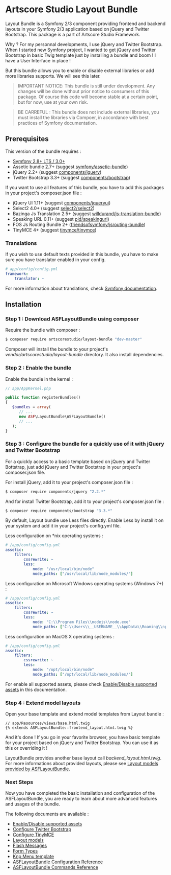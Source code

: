 # Artscore Studio Layout Bundle

Layout Bundle is a Symfony 2/3 component providing frontend and backend layouts in your Symfony 2/3 application based on jQuery and Twitter Bootstrap. This package is a part of Artscore Studio Framework.

Why ? For my personnal developments, I use jQuery and Twitter Bootstrap. When I started new Symfony project, I wanted to get jQuery and Twitter Bootstrap in basic Twig template just by installing a bundle and boom ! I have a User Interface in place !

But this bundle allows you to enable or disable external libraries or add more libraries supports. We will see this later.

> IMPORTANT NOTICE: This bundle is still under development. Any changes will be done without prior notice to consumers of this package. Of course this code will become stable at a certain point, but for now, use at your own risk.

> BE CARREFUL : This bundle does not include external libraries, you must install the libraries via Compoer, in accordance with best practices of Symfony documentation.
 
## Prerequisites

This version of the bundle requires :
* [Symfony 2.8+ LTS / 3.0+][1]
* Assetic bundle 2.7+ (suggest [symfony/assetic-bundle][2])
* jQuery 2.2+ (suggest [components/jquery][3])
* Twitter Bootstrap 3.3+ (suggest [components/bootstrap][4])

If you want to use all features of this bundle, you have to add this packages in your project's composer.json file :

* jQuery UI 1.11+ (suggest [components/jqueryui][5])
* Select2 4.0+ (suggest [select2/select2][6])
* Bazinga Js Translation 2.5+ (suggest [willdurand/js-translation-bundle][7])
* Speaking URL 0.11+ (suggest [pid/speakingurl][8])
* FOS Js Routing Bundle 2+ ([friendsofsymfony/jsrouting-bundle][9])
* TinyMCE 4+ (suggest [tinymce/tinymce][10])

### Translations

If you wish to use default texts provided in this bundle, you have to make sure you have translator enabled in your config.

```yaml
# app/config/config.yml
framework:
    translator: ~
```

For more information about translations, check [Symfony documentation][11].

## Installation

### Step 1 : Download ASFLayoutBundle using composer

Require the bundle with composer :

```bash
$ composer require artscorestudio/layout-bundle "dev-master"
```

Composer will install the bundle to your project's *vendor/artscorestudio/layout-bundle* directory. It also install dependencies. 

### Step 2 : Enable the bundle

Enable the bundle in the kernel :

```php
// app/AppKernel.php

public function registerBundles()
{
   $bundles = array(
      // ...
      new ASF\LayoutBundle\ASFLayoutBundle()
      // ...
   );
}
```

### Step 3 : Configure the bundle for a quickly use of it with jQuery and Twitter Bootstrap

For a quickly access to a basic template based on jQuery and Twitter Bottstrap, just add jQuery and Twitter Bootstrap in your project's composer.json file.

For install jQuery, add it to your project's composer.json file :

```bash
$ composer require components/jquery "2.2.*"
```

And for install Twitter Bootstrap, add it to your project's composer.json file :

```bash
$ composer require components/bootstrap "3.3.*"
```

By default, Layout bundle use Less files directly. Enable Less by install it on your system and add it in your project's config.yml file.

Less configuration on *nix operating systems :

```yaml
# /app/config/config.yml
assetic:
    filters:
        cssrewrite: ~
        less:
            node: "/usr/local/bin/node"
            node_paths: ["/usr/local/lib/node_modules/"]
```

Less configuration on Microsoft Windows operating systems (Windows 7+) :

```yaml
# /app/config/config.yml
assetic:
    filters:
        cssrewrite: ~
        less:
            node: "C:\\Program Files\\nodejs\\node.exe"
            node_paths: ["C:\\Users\\__USERNAME__\\AppData\\Roaming\\npm\\node_modules"]
```

Less configuration on MacOS X operating systems :

```yaml
# /app/config/config.yml
assetic:
    filters:
        cssrewrite: ~
        less:
            node: "/opt/local/bin/node"
            node_paths: ["/opt/local/lib/node_modules/"]
```

For enable all supported assets, please check [Enable/Disable supported assets][12] in this documentation.

### Step 4 : Extend model layouts

Open your base template and extend model templates from Layout bundle :

```twig
// app/Resources/views/base.html.twig
{% extends ASFLayoutBundle::frontend_layout.html.twig %}
```

And it's done ! If you go in your favorite browser, you have basic template for your project based on jQuery and Twitter Bootstrap.
You can use it as this or overriding it !

LayoutBundle provides another base layout call *backend_layout.html.twig*. For more informations about provided layouts, please see [Layout models provided by ASFLayoutBundle][13].

### Next Steps

Now you have completed the basic installation and configuration of the ASFLayoutBundle, you are ready to learn about more advanced features and usages of the bundle.

The following documents are available :
* [Enable/Disable supported assets][12]
* [Configure Twitter Bootstrap][14]
* [Configure TinyMCE][15]
* [Layout models][13]
* [Flash Messages][16]
* [Form Types][17]
* [Knp Menu template][18]
* [ASFLayoutBundle Configuration Reference][19]
* [ASFLayoutBundle Commands Reference][20]

[1]:  https://symfony.com/download
[2]:  https://packagist.org/packages/symfony/assetic-bundle 
[3]:  https://packagist.org/packages/components/jquery
[4]:  https://packagist.org/packages/components/bootstrap
[5]:  https://packagist.org/packages/components/jqueryui
[6]:  https://packagist.org/packages/select2/select2
[7]:  https://packagist.org/packages/willdurand/js-translation-bundle
[8]:  https://packagist.org/packages/pid/speakingurl
[9]:  https://packagist.org/packages/friendsofsymfony/jsrouting-bundle
[10]: https://packagist.org/packages/tinymce/tinymce
[11]: https://symfony.com/doc/current/book/translation.html
[12]: enable-external-library.md
[13]: layout-models.md
[14]: twitter-bootstrap.md
[15]: tinymce.md
[16]: flash-messages.md
[17]: form.md
[18]: knp-menu-template.md
[19]: configuration.md
[20]: commands.md